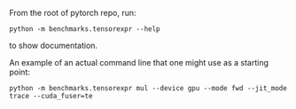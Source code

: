 From the root of pytorch repo, run:
```
python -m benchmarks.tensorexpr --help
```
to show documentation.

An example of an actual command line that one might use as a starting point:
```
python -m benchmarks.tensorexpr mul --device gpu --mode fwd --jit_mode trace --cuda_fuser=te
```
